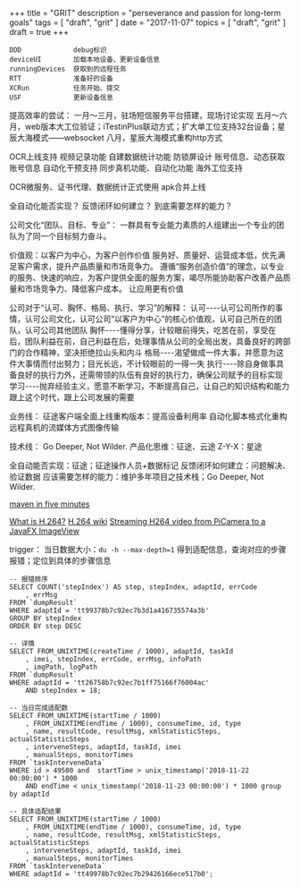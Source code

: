 +++
title = "GRIT"
description = "perseverance and passion for long-term goals"
tags = [
    "draft",
    "grit"
]
date = "2017-11-07"
topics = [
    "draft",
    "grit"
]
draft = true
+++


```
DDD				debug标识
deviceUI		加载本地设备、更新设备信息
runningDevices	获取到的远程任务
RTT				准备好的设备
XCRun			任务开始、提交	
USF				更新设备信息
```

提高效率的尝试：
一月～三月，驻场短信服务平台搭建，现场讨论实现
五月～六月，web版本大工位验证；iTestinPlus联动方式；扩大单工位支持32台设备；星辰大海模式——websocket
八月，星辰大海模式重构http方式

OCR上线支持
视频记录功能
自建数据统计功能
防锁屏设计
账号信息、动态获取账号信息
自动化干预支持
同步真机功能、自动化功能
海外工位支持

OCR微服务、证书代理、数据统计正式使用
apk合并上线

全自动化能否实现？
反馈闭环如何建立？
到底需要怎样的能力？


公司文化“团队、目标、专业”：
一群具有专业能力素质的人组建出一个专业的团队为了同一个目标努力奋斗。 

价值观：以客户为中心，为客户创作价值
服务好、质量好、运营成本低，优先满足客户需求，提升产品质量和市场竞争力。
遵循“服务创造价值”的理念，以专业的服务、快速的响应，为客户提供全面的服务方案，竭尽所能协助客户改善产品质量和市场竞争力、降低客户成本。 
让应用更有价值

公司对于“认可、胸怀、格局、执行、学习”的解释：
认可----认可公司所作的事情，认可公司文化，认可公司“以客户为中心”的核心价值观，认可自己所在的团队，认可公司其他团队
胸怀----懂得分享，计较眼前得失，吃苦在前，享受在后，团队利益在前，自己利益在后，处理事情从公司的全局出发，具备良好的跨部门的合作精神，坚决拒绝拉山头和内斗
格局----渴望做成一件大事，并愿意为这件大事情而付出努力；目光长远，不计较眼前的一得一失
执行----除自身做事具备良好的执行力外，还需带领的队伍有良好的执行力，确保公司赋予的目标实现
学习----抛弃经验主义，愿意不断学习，不断提高自己，让自己的知识结构和能力跟上这个时代，跟上公司发展的需要


业务线：
征途客户端全面上线重构版本：提高设备利用率
自动化脚本格式化重构
远程真机的流媒体方式图像传输

技术线：
Go Deeper, Not Wilder.
产品化思维：征途、云途
Z-Y-X：星途

全自动能否实现：征途；征途操作人员+数据标记
反馈闭环如何建立：问题解决、验证数据
应该需要怎样的能力：维护多年项目之技术栈；Go Deeper, Not Wilder.



[maven in five minutes](https://maven.apache.org/guides/getting-started/maven-in-five-minutes.html)

[What is H.264?](http://www.streamingmedia.com/Articles/Editorial/What-Is-.../What-is-H.264-74735.aspx)
[H.264 wiki](https://en.wikipedia.org/wiki/H.264/MPEG-4_AVC)
[Streaming H264 video from PiCamera to a JavaFX ImageView](https://codereview.stackexchange.com/questions/163042/streaming-h264-video-from-picamera-to-a-javafx-imageview)


trigger：
当日数据大小：`du -h --max-depth=1` 得到适配信息，查询对应的步骤报错；定位到具体的步骤信息

```
-- 报错排序
SELECT COUNT('stepIndex') AS step, stepIndex, adaptId, errCode
	, errMsg
FROM `dumpResult`
WHERE adaptId = 'tt99378b7c92ec7b3d1a416735574a3b'
GROUP BY stepIndex
ORDER BY step DESC

-- 详情
SELECT FROM_UNIXTIME(createTime / 1000), adaptId, taskId
    , imei, stepIndex, errCode, errMsg, infoPath
    , imgPath, logPath
FROM `dumpResult`
WHERE adaptId = 'tt26758b7c92ec7b1ff75166f76004ac'
    AND stepIndex = 18;

-- 当日完成适配数
SELECT FROM_UNIXTIME(startTime / 1000)
    , FROM_UNIXTIME(endTime / 1000), consumeTime, id, type
    , name, resultCode, resultMsg, xmlStatisticSteps, actualStatisticSteps
    , interveneSteps, adaptId, taskId, imei
    , manualSteps, monitorTimes
FROM `taskInterveneData`
WHERE id > 49500 and  startTime > unix_timestamp('2018-11-22 00:00:00') * 1000
	AND endTime < unix_timestamp('2018-11-23 00:00:00') * 1000 group by adaptId 

-- 具体适配结果
SELECT FROM_UNIXTIME(startTime / 1000)
    , FROM_UNIXTIME(endTime / 1000), consumeTime, id, type
    , name, resultCode, resultMsg, xmlStatisticSteps, actualStatisticSteps
    , interveneSteps, adaptId, taskId, imei
    , manualSteps, monitorTimes
FROM `taskInterveneData`
WHERE adaptId = 'tt49978b7c92ec7b29426166ece517b0';
```
